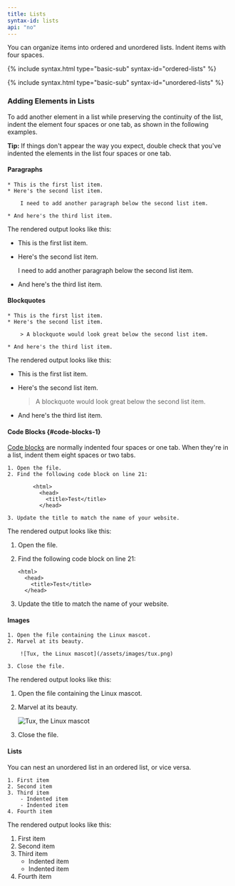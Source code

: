 ```yaml
---
title: Lists
syntax-id: lists
api: "no"
---
```


You can organize items into ordered and unordered lists. Indent items with four spaces.

{% include syntax.html type="basic-sub" syntax-id="ordered-lists" %}

{% include syntax.html type="basic-sub" syntax-id="unordered-lists" %}

### Adding Elements in Lists

To add another element in a list while preserving the continuity of the list, indent the element four spaces or one tab, as shown in the following examples.

<div class="alert alert-success">
  <i class="fas fa-lightbulb"></i> <strong>Tip:</strong> If things don't appear the way you expect, double check that you've indented the elements in the list four spaces or one tab.
</div>

#### Paragraphs

```
* This is the first list item.
* Here's the second list item.

    I need to add another paragraph below the second list item.

* And here's the third list item.
```

The rendered output looks like this:

* This is the first list item.
* Here's the second list item.

    I need to add another paragraph below the second list item.

* And here's the third list item.

#### Blockquotes

```
* This is the first list item.
* Here's the second list item.

    > A blockquote would look great below the second list item.

* And here's the third list item.
```

The rendered output looks like this:

* This is the first list item.
* Here's the second list item.

    > A blockquote would look great below the second list item.

* And here's the third list item.

#### Code Blocks {#code-blocks-1}

[Code blocks](#code-blocks) are normally indented four spaces or one tab.  When they're in a list, indent them eight spaces or two tabs.

```text
1. Open the file.
2. Find the following code block on line 21:

        <html>
          <head>
            <title>Test</title>
          </head>

3. Update the title to match the name of your website.
```

The rendered output looks like this:

1. Open the file.
2. Find the following code block on line 21:

    ```text
    <html>
      <head>
        <title>Test</title>
      </head>
    ```

3. Update the title to match the name of your website.

#### Images

```
1. Open the file containing the Linux mascot.
2. Marvel at its beauty.

    ![Tux, the Linux mascot](/assets/images/tux.png)

3. Close the file.
```

The rendered output looks like this:

1. Open the file containing the Linux mascot.
2. Marvel at its beauty.

    <img srcset="https://mdg.imgix.net/assets/images/tux.png?auto=format&fit=clip&w=100 480w,
             https://mdg.imgix.net/assets/images/tux.png?auto=format&fit=clip&q=40&w=100 1080w"
             src="https://mdg.imgix.net/assets/images/tux.png" class="img-fluid" alt="Tux, the Linux mascot" loading="lazy" sizes="100vw">

3. Close the file.

#### Lists

You can nest an unordered list in an ordered list, or vice versa.

```
1. First item
2. Second item
3. Third item
    - Indented item
    - Indented item
4. Fourth item
```

The rendered output looks like this:

1. First item
2. Second item
3. Third item
    - Indented item
    - Indented item
4. Fourth item
